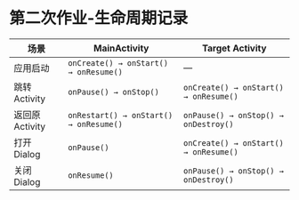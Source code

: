 # 第二次作业-生命周期记录

| 场景                  | MainActivity                                                                 | Target Activity                          |
|-----------------------|----------------------------------------------------------------------------|------------------------------------------|
| 应用启动              | `onCreate() → onStart() → onResume()`                                      | —                                        |
| 跳转 Activity         | `onPause() → onStop()`                                                     | `onCreate() → onStart() → onResume()`    |
| 返回原 Activity       | `onRestart() → onStart() → onResume()`                                     | `onPause() → onStop() → onDestroy()`     |
| 打开 Dialog           | `onPause()`                                                                | `onCreate() → onStart() → onResume()`    |
| 关闭 Dialog           | `onResume()`                                                               | `onPause() → onStop() → onDestroy()`     |